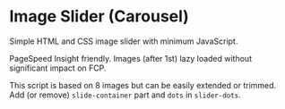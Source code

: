 # Image Slider (Carousel)

Simple HTML and CSS image slider with minimum JavaScript.

PageSpeed Insight friendly. Images (after 1st) lazy loaded without significant impact on FCP.

This script is based on 8 images but can be easily extended or trimmed. Add (or remove) `slide-container` part and `dots` in `slider-dots`.